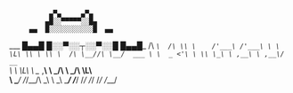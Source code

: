               ▄▀▄     ▄▀▄
             ▄█░░▀▀▀▀▀░░█▄
         ▄▄  █░░░░░░░░░░░█  ▄▄
   ___  █▄▄█ █░░▀░░┬░░▀░░█ █▄▄█_
 /\  _`\  /\ \\ \    /'___\ /'___\
 \ \ \L\ \\ \ \\ \  /\ \__//\ \__/  ___
  \ \  _ <'\ \ \\ \_\ \ ,__\ \ ,__\/ __`\
   \ \ \L\ \\ \__ ,__\ \ \_/\ \ \_/\ \L\ \
    \ \____/ \/_/\_\_/\ \_\  \ \_\\ \____/
     \/___/     \/_/   \/_/   \/_/ \/___/ 

<!--
**Michele97/Michele97** is a ✨ _special_ ✨ repository because its `README.md` (this file) appears on your GitHub profile.

Here are some ideas to get you started:

- 🔭 I’m currently working on ...
- 🌱 I’m currently learning ...
- 👯 I’m looking to collaborate on ...
- 🤔 I’m looking for help with ...
- 💬 Ask me about ...
- 📫 How to reach me: ...
- 😄 Pronouns: ...
- ⚡ Fun fact: ...
-->
